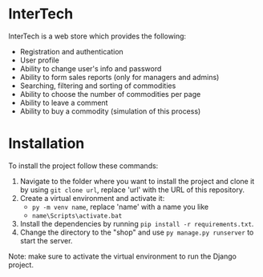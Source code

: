 # InterTech

InterTech is a web store which provides the following:

- Registration and authentication
- User profile
- Ability to change user's info and password
- Ability to form sales reports (only for managers and admins)
- Searching, filtering and sorting of commodities
- Ability to choose the number of commodities per page
- Ability to leave a comment
- Ability to buy a commodity (simulation of this process)

# Installation

To install the project follow these commands:

1. Navigate to the folder where you want to install the project and clone it by using `git clone url`, replace 'url' with the URL of this repository.
2. Create a virtual environment and activate it:
   - `py -m venv name`, replace 'name' with a name you like
   - `name\Scripts\activate.bat`
3. Install the dependencies by running `pip install -r requirements.txt`.
4. Change the directory to the "shop" and use `py manage.py runserver` to start the server.

Note: make sure to activate the virtual environment to run the Django project.
